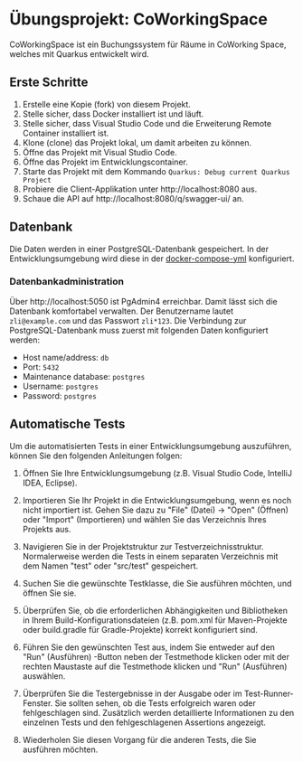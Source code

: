 # Übungsprojekt: CoWorkingSpace

CoWorkingSpace ist ein Buchungssystem für Räume in CoWorking Space, welches mit Quarkus entwickelt wird.

## Erste Schritte

1. Erstelle eine Kopie (fork) von diesem Projekt.
1. Stelle sicher, dass Docker installiert ist und läuft.
1. Stelle sicher, dass Visual Studio Code und die Erweiterung Remote Container installiert ist.
1. Klone (clone) das Projekt lokal, um damit arbeiten zu können.
1. Öffne das Projekt mit Visual Studio Code.
1. Öffne das Projekt im Entwicklungscontainer.
1. Starte das Projekt mit dem Kommando `Quarkus: Debug current Quarkus Project`
1. Probiere die Client-Applikation unter http://localhost:8080 aus.
1. Schaue die API auf http://localhost:8080/q/swagger-ui/ an.

## Datenbank

Die Daten werden in einer PostgreSQL-Datenbank gespeichert. In der Entwicklungsumgebung wird diese in der [docker-compose-yml](./.devcontainer/docker-compose.yml) konfiguriert.

### Datenbankadministration

Über http://localhost:5050 ist PgAdmin4 erreichbar. Damit lässt sich die Datenbank komfortabel verwalten. Der Benutzername lautet `zli@example.com` und das Passwort `zli*123`. Die Verbindung zur PostgreSQL-Datenbank muss zuerst mit folgenden Daten konfiguriert werden:
 - Host name/address: `db`
 - Port: `5432`
 - Maintenance database: `postgres`
 - Username: `postgres`
 - Password: `postgres`

## Automatische Tests

Um die automatisierten Tests in einer Entwicklungsumgebung auszuführen, können Sie den folgenden Anleitungen folgen:

1. Öffnen Sie Ihre Entwicklungsumgebung (z.B. Visual Studio Code, IntelliJ IDEA, Eclipse).

2. Importieren Sie Ihr Projekt in die Entwicklungsumgebung, wenn es noch nicht importiert ist. Gehen Sie dazu zu "File" (Datei) -> "Open" (Öffnen) oder "Import" (Importieren) und wählen Sie das Verzeichnis Ihres Projekts aus.

3. Navigieren Sie in der Projektstruktur zur Testverzeichnisstruktur. Normalerweise werden die Tests in einem separaten Verzeichnis mit dem Namen "test" oder "src/test" gespeichert.

4. Suchen Sie die gewünschte Testklasse, die Sie ausführen möchten, und öffnen Sie sie.

5. Überprüfen Sie, ob die erforderlichen Abhängigkeiten und Bibliotheken in Ihrem Build-Konfigurationsdateien (z.B. pom.xml für Maven-Projekte oder build.gradle für Gradle-Projekte) korrekt konfiguriert sind.

6. Führen Sie den gewünschten Test aus, indem Sie entweder auf den "Run" (Ausführen) -Button neben der Testmethode klicken oder mit der rechten Maustaste auf die Testmethode klicken und "Run" (Ausführen) auswählen.

7. Überprüfen Sie die Testergebnisse in der Ausgabe oder im Test-Runner-Fenster. Sie sollten sehen, ob die Tests erfolgreich waren oder fehlgeschlagen sind. Zusätzlich werden detaillierte Informationen zu den einzelnen Tests und den fehlgeschlagenen Assertions angezeigt.

8. Wiederholen Sie diesen Vorgang für die anderen Tests, die Sie ausführen möchten.
